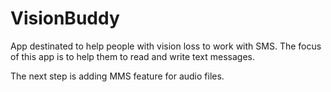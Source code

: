 # VisionBuddy
App destinated to help people with vision loss to work with SMS. 
The focus of this app is to help them to read and write text messages.

The next step is adding MMS feature for audio files.

